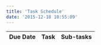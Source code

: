 ```yaml
---
title: 'Task Schedule'
date: '2015-12-18 10:55:09'
---
```


|Due Date	|Task	|Sub-tasks	
|---		|---	|--- 